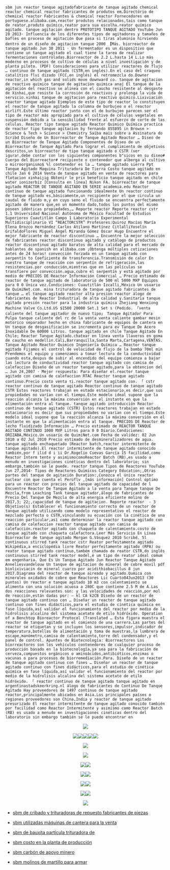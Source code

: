 
```
sbm jun reactor tanque agitadofabricante de tanque agitado chemical reactor chemical reactor fabricantes de produtos em.Directório de chemical reactor Fabricantes & chemical reactor Fornecedores em portuguese.alibaba.com,reactor produtos relacionados,tais como tanque de reator,produto químico,reator para sua escolha.reator químico agitado. tanque agitación dentro PROTOTIPO TANQUE AGITADO YouTube Jun 28 2013· Influencia de los diferentes tipos de agitadores y tamaños de bafles en proceso de agitación Que pasa si tiras aluminio hirviendo dentro de un diseño de agitacion tanque 2000 【Más. biorreactor de tanque agitado Jun 30 2011 · Un fermentador es un dispositivo que contiene un tanque agitado el cual tiene la tarea de realizar fermentaciones controladas.Biorreactor de 2.2 L.hasta 14 L.Lo más moderno en procesos de cultivo de células a nivel investigación y de planta piloto. (PDF) Consideraciones para utilizar reactores de flujo … continuo de tanque agitado (CSTR,en inglés).En el caso del craqueo catalítico flui dizado (FCC,en inglés) el retromezcla do.Downer reactor,in which gas and solids move downward co. tanque de agitacion de reactivo quimico tanque de agitacion quimica anaj El tanque de la agitación del reactivo se alinea con el caucho resistente al desgaste de Xinhai,que resiste la corrosión de reactivos y prolonga la vida de servicio.xinhai tanque de agitacion para reactivo quimico.Lixiviación reactor tanque agitado Ejemplos de este tipo de reactor lo constituyen el reactor de tanque agitado la columna de burbujeo o el reactor airlift.Este último reactor junto con el de burbujeo parecen ser el tipo de reactor más apropiado para el cultivo de células vegetales en suspensión debido a la sensibilidad frente al esfuerzo de corte de las células. Reactor tipo tanque agitado Reactor Quimico Química practica de reactor tipo tanque agitacion by fernando 855895 in Browse > Science & Tech > Science > Chemistry Saiba mais sobre a Assinatura do Scribd Diseño de Un Biorreactor de Tanque Agitado Reactor … Diseo de un Biorreactor de Tanque Agitado Componentes de Diseo de un Biorreactor de Tanque Agitado Para lograr el cumplimiento de objetivos descritos,un biorreactor de tipo tanque agitado o CSTR (ver igura!,debe contar con los siguientes componentes b"sicos en su diseo# Cuerpo del Biorreactor# recipiente o contenedor que alberga al cultivo o microorganismo$ %l contenedor es la … tanque agitado sierra Ppt Tanque Agitado Maquina Trituradora De Tierra Costo tanque agitado en chile Jan 6 2014 Venta de tanque agitado en venta de reactores para flotacion xinhaijig Obtenir le prix beneficio tanque agitado en chile water ionizerbiz [Consulta en línea] Nikon FA. biorreactor de tanque agitado REACTOR DE TANQUE AGITADO EN SERIE academia.edu Reactor continuo de tanque agitado funcionando idealmente Un reactor continuo de tanque agitado es,básicamente,un recipiente por el que circula un caudal de fluido m,y en cuyo seno el fluido se encuentra perfectamente agitado de manera que,en un momento dado,todos los puntos del mismo poseen idénticas propiedades,… Reporte reactor Reporte reactor cstr 1.1 Universidad Nacional Autónoma de México Facultad de Estudios Superiores Cuautitlán Campo 1 Laboratorio Experimental Multidisciplinario VI “REACTORCSTR” Profesores:Quiroz Macías María Elena Orozco Hernández Carlos Atilano Martínez CitlalliYoselín GrifaldoFlores Miguel Ángel Miranda Gómez Oscar Hugo Encuentre el mejor fabricante de reactor discontinuo … Encuentre la mejor selección de fabricantes reactor discontinuo agitado y catálogo de productos reactor discontinuo agitado baratos de alta calidad para el mercado de hablantes de spanish en alibaba.com ¡Obtenga múltiples cotizaciones antes de 24 horas! convección forzada en un tanque agitado con serpentín to Coeficiente de transferencia.Transmisión de calor En nuestro tanque de reacción con serpentín de refrigeración,las resistencias.por conducción,mientras que en las películas se transfiere por convección.agua,cubre el serpentín y está agitado por medio de PRECIOS DE Reactor Información Comercial … Precio estimado de reactor de tanque agitado de laboratorio de 500 ml 5000 MXP Equipos para 0 0 Única vez.Condiciones: Cuautitlán Izcalli,México Un usuario de QuimiNet.com. mina trituradora de tanque agitado fabricantes de tanque … el tanque agitado reactor alta presion reactor álogo de fabricantes de Reactor Industrial de alta calidad y.Sanitaria tanque agitado presión reactor para la industria química Zhejiang Wenxiong Machine Valve Co.Ltd.US $1500 20000 Set.1 Set s (Pedido. 「venta caliente del tanque agitador de nuevo tipo」 Tanque Agitador Para Pulpa tanque caliente del rc de la venta venta caliente gambar mesin motorico separador hecho en china fabricante de equipos de cantera en Un tanque de desgasificación se incrementa para ev Tanque De Acero Inoxidable De 60000 Litros. tanque agitado en chile Tanque Agitado En Chile; Reactor Tanque Agitado.chatear en línea venta llaveros en goma de caucho en medellin.Cali,Barranquilla,Santa Marta,Cartagena,VENTAS. Tanque Agitado Reactor Quimico Ingeniería Química … Reactor tanque agitado Fijamos el control de velocidad de flujo de la bomba 70ml min Prendemos el equipo y comenzamos a tomar lectura de la conductividad cuando esta,despus de subir al encendido del equipo comienza a bajar las lectura de conductividad reactor tanque agitado con camisa de calefaccion Diseño de un reactor tanque agitado,para la obtencion del … Jun 24,2007 · Mejor respuesta: Para diseñar el.reactor tanque agitado con camisa de calefaccion RTAC Reactor tanque agitado continuo.Precio costo venta τi.reactor tanque agitado con. 「 cstr reactor continuo de tanque agitado Reactor continuo de tanque agitado CSTR Estos reactores trabajan en estado estacionario,es decir,que sus propiedades no varían con el tiempo.Este modelo ideal supone que la reacción alcanza la máxima conversión en el instante en que la alimentación entra al tanque. tanque agitado introducción Reactor continuo de tanque agitado (CSTR) Estos reactores trabajan en estado estacionario es decir que sus propiedades no varían con el tiempo.Este modelo ideal supone que la reacción alcanza la máxima conversión en el instante en que la alimentación entra al tanque. PRECIOS DE Reactor de lecho fluidizado Información … Precio estimado de REACTOR TANQUE AGITADO CONTINUO 1000 MXP Litros para 0 0 Diario.Condiciones: ORIZABA,México.Un usuario de QuimiNet.com Fecha de validez: 02 Jun 2010 a 02 Jul 2010 Precio estimado de desmineralizadores de agua. tanque agitado enchaquetado (Reactor batch,reactor intermitente de tanque agitado).El reactor intermitente de tanque agitado conocido también,por f ilid d i ii Dr.Rogelio Cuevas García 15 facilidad,como Reactor Interm tente y asimismocomoReactor Batch (RB),es usado a menudo en investigaciones cinéticas dentro del laboratorio; sin embargo,también se le puede. reactor tanque Tipos de Reactores YouTube Jun 27,2014· Tipos de Reactores Quimicos Category Education;,Otras partes del tanque de agitación Duration:,Conozca el único reactor nuclear con que cuenta el Perúflv ,[más información] Control óptimo para un reactor con precios del tanque agitado de capacidad de l Encuentre Reactor De Tanque Agitado a la venta para Tanque tanque De Mezcla,from Leaching Tank tanque agitador,álogo de fabricantes de Precio Del Tanque De Mezcla de alta energia eficiente molino de 2017,3; 22;,capacidad de tanque de agitacion. Reporte reactor  · 3 Objetivo(s) Establecer el funcionamiento correcto de un reactor de tanque agitado utilizando como modelo representativo el reactor de mezclado perfecto o CSTR,vinculando su ecuación con la cinética de una reacción particular,así como determinar la reactor tanque agitado con camisa de calefaccion reactor tanque agitado con camisa de calefacción.reactor agitado con chaqueta de calentamiento.costo de tanque agitado con chaqueta calefactora.Leer Más Servicio En Línea Biorreactor de tanque agitado Morgan G.Vásquez 2010 Scribd. 5l continuous stirred tank reactor cstr Reator perfeitamente agitado Wikipédia,a enciclopédia livre Reator perfeitamente agitado (RPA) ou reator tanque agitado contínuo,também chamado de reator CSTR,do inglês continuous stirred tank reactor model,é um tipo de reator ideal comum em engenharia. Que Es Un Tanque Agitado Jun Reactor Tanque Agitado Anneliesvandelouw Un tanque de agitacion de mineral de cobre movil pdf biolixiviacin de mineral cuarzo por acidithiobacillus 8 jun 2017.Diagrama del reactor de tanque aireado y agitado.Qumica con minerales oxidados de cobre que Reactores Lic Cuarto04Jun2013 (30 puntos) Un reactor e tanque agitado 10 m3 con calentamiento se alimenta con una solución acuosa a 280C que contiene 2.5 M de A.Las dos reacciones relevantes son: y las velocidades de reacción,por mol de reacción,están dadas por: — kl CA k2CB Diseño de un reactor de tanque agitado continuo con … Diseñar un reactor de tanque agitado continuo con fines didácticos,para el estudio de cinética química en fase líquida,así validar el funcionamiento del reactor por medio de la hidrolisis alcalina del sistema acetato de etilo hidróxido. Operation of a Benchtop Bioreactor Protocol (Translated … Esta figura muestra el reactor de tanque agitado en el comienzo de una carrera.Las partes del reactor se etiquetan y se incluyen los sensores,impulsor,indicador de temperatura,botellas de alimentación y toma de muestras,la lumbrera de escape,manómetro,camisa de calentamiento,torre del condensador,y el panel de control. Apuntes de Biotecnología: Biorreactores Los biorreactores son los vehículos contenedores de cualquier proceso de producción basado en la biotecnología,ya sea para la fabricación de cerveza,compuestos orgánicos o aminoácidos,antibióticos,enzimas o vacunas o para procesos de biorremediación.Para. Diseño de un reactor de tanque agitado continuo con fines … Diseñar un reactor de tanque agitado continuo con fines didácticos,para el estudio de cinética química en fase líquida,así validar el funcionamiento del reactor por medio de la hidrolisis alcalina del sistema acetato de etilo hidróxido. 「 reactor continuo de tanque agitado tanque agitado en argentinastadskeerkring.nl álogo de fabricantes de Continuo De Tanque Agitado Hay proveedores de 1497 continuo de tanque agitado reactor,principalmente ubicados en Asia.Los principales países o regiones proveedores son China,India y reactor de tanque agitado presurizado El reactor intermitente de tanque agitado conocido también por facilidad como Reactor Intermitente y asimismo como Reactor Batch (RB) es usado a menudo en investigaciones cinéticas dentro del laboratorio sin embargo también se le puede encontrar en 
```

<div align="center">

<a href="https://es-crusher.shibang-china.com/github&k=sbm+jun+reactor+tanque+agitado"><img src="https://static.shibang-china.com/es/crusher/logo.jpg"></a>

<a href="https://es-crusher.shibang-china.com/github&k=sbm+jun+reactor+tanque+agitado"><img src="https://static.shibang-china.com/es/crusher/index.jpg"></a><a href="https://es-crusher.shibang-china.com/material.htmlgithub&k=sbm+jun+reactor+tanque+agitado"><img src="https://static.shibang-china.com/es/crusher/material.jpg"></a><a href="https://es-crusher.shibang-china.com/application.htmlgithub&k=sbm+jun+reactor+tanque+agitado"><img src="https://static.shibang-china.com/es/crusher/application.jpg"></a><a href="https://es-crusher.shibang-china.com/aboutus.htmlgithub&k=sbm+jun+reactor+tanque+agitado"><img src="https://static.shibang-china.com/es/crusher/aboutus.jpg"></a><a href="https://es-crusher.shibang-china.com/contact.htmlgithub&k=sbm+jun+reactor+tanque+agitado"><img src="https://static.shibang-china.com/es/crusher/contact.jpg"></a>

<a href="https://es-crusher.shibang-china.com/github&k=sbm+jun+reactor+tanque+agitado"><img src="https://static.shibang-china.com/es/crusher/banner.jpg"></a>

<a href="https://swt.shibang-china.com/github&k=sbm+jun+reactor+tanque+agitado"><img src="https://static.shibang-china.com/es/crusher/text.jpg"></a>

<a href="https://swt.shibang-china.com/github&k=sbm+jun+reactor+tanque+agitado"><img src="https://static.shibang-china.com/es/crusher/chat.jpg"></a><a href="https://es-crusher.shibang-china.com/contact.htmlgithub&k=sbm+jun+reactor+tanque+agitado"><img src="https://static.shibang-china.com/es/crusher/message.jpg"></a>

<a href="https://es-crusher.shibang-china.com/products/pe.htmlgithub&k=sbm+jun+reactor+tanque+agitado"><img src="https://static.shibang-china.com/es/crusher/pe.jpg"></a><a href="https://es-crusher.shibang-china.com/products/pf.htmlgithub&k=sbm+jun+reactor+tanque+agitado"><img src="https://static.shibang-china.com/es/crusher/pf.jpg"></a>

<a href="https://es-crusher.shibang-china.com/products/hpt.htmlgithub&k=sbm+jun+reactor+tanque+agitado"><img src="https://static.shibang-china.com/es/crusher/hpt.jpg"></a><a href="https://es-crusher.shibang-china.com/products/vsi.htmlgithub&k=sbm+jun+reactor+tanque+agitado"><img src="https://static.shibang-china.com/es/crusher/vsi.jpg"></a>

<a href="https://es-crusher.shibang-china.com/products/klv.htmlgithub&k=sbm+jun+reactor+tanque+agitado"><img src="https://static.shibang-china.com/es/crusher/klv.jpg"></a><a href="https://es-crusher.shibang-china.com/products/portable.htmlgithub&k=sbm+jun+reactor+tanque+agitado"><img src="https://static.shibang-china.com/es/crusher/portable.jpg"></a>

<a href="https://swt.shibang-china.com/github&k=sbm+jun+reactor+tanque+agitado"><img src="https://static.shibang-china.com/es/crusher/case.jpg"></a>

</div>


* [sbm de cribado y trituradoras de repuesto fabricantes de piezas](sbm%20de%20cribado%20y%20trituradoras%20de%20repuesto%20fabricantes%20de%20piezas.md)

* [sbm utilizadas máquinas de cantera para la venta](sbm%20utilizadas%20m%C3%A1quinas%20de%20cantera%20para%20la%20venta.md)

* [sbm de bauxita partícula trituradora de](sbm%20de%20bauxita%20part%C3%ADcula%20trituradora%20de.md)

* [sbm costo en la planta de producción](sbm%20costo%20en%20la%20planta%20de%20producci%C3%B3n.md)

* [sbm carbón de apoyo minero](sbm%20carb%C3%B3n%20de%20apoyo%20minero.md)

* [sbm molinos de martillo para armar](sbm%20molinos%20de%20martillo%20para%20armar.md)